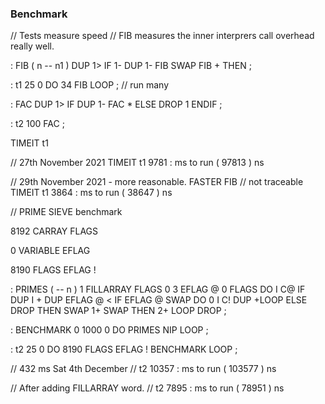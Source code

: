 ### Benchmark

// Tests measure speed
// FIB measures the inner interprers call overhead really well.

: FIB ( n -- n1 )  DUP 1> IF  1- DUP 1- FIB SWAP FIB + THEN ;

: t1 25 0 DO 34 FIB LOOP ; // run many


: FAC DUP 1> IF DUP 1- FAC * ELSE DROP 1 ENDIF ;


: t2 100 FAC ;


TIMEIT t1

// 27th November 2021
TIMEIT t1
9781  : ms to run ( 97813  ) ns 

// 29th November 2021 - more reasonable.
FASTER FIB // not traceable
TIMEIT t1
3864  : ms to run ( 38647  ) ns 
 
// PRIME SIEVE benchmark

8192 CARRAY FLAGS   

0 VARIABLE EFLAG 

8190 FLAGS EFLAG ! 

 

: PRIMES  ( -- n )  1 FILLARRAY FLAGS 0 3  EFLAG @ 0 FLAGS
  DO   I C@
       IF  DUP I + DUP EFLAG @ <
           IF    EFLAG @ SWAP
                 DO  0 I C! DUP  +LOOP
           ELSE  DROP  THEN  SWAP 1+ SWAP
           THEN  2+
       LOOP  DROP ;

: BENCHMARK  0 1000 0 DO  PRIMES NIP  LOOP ;

: t2 25 0 DO 8190 FLAGS EFLAG ! BENCHMARK LOOP ;



// 432 ms Sat 4th December
// t2 10357  : ms to run ( 103577  ) ns 

// After adding FILLARRAY word.
// t2 7895  : ms to run ( 78951  ) ns 


